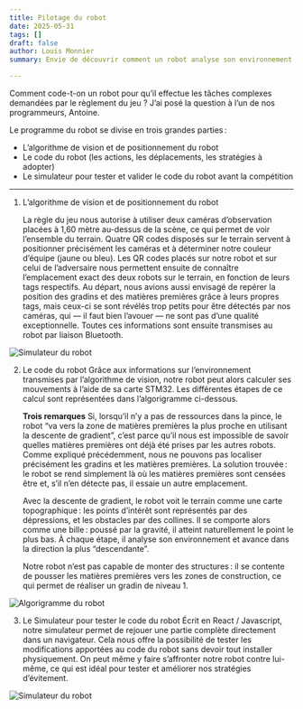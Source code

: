 ```yaml
---
title: Pilotage du robot
date: 2025-05-31
tags: []
draft: false
author: Louis Monnier
summary: Envie de découvrir comment un robot analyse son environnement et prend des décisions ? Je vous explique les algorithme de vision, de pilotage et comment fonctionne notre simulateur pour tester notre code.

---
```


Comment code-t-on un robot pour qu’il effectue les tâches complexes demandées par le règlement du jeu ? J’ai posé la question à l’un de nos programmeurs, Antoine.

Le programme du robot se divise en trois grandes parties :
- L’algorithme de vision et de positionnement du robot
- Le code du robot (les actions, les déplacements, les stratégies à adopter)
- Le simulateur pour tester et valider le code du robot avant la compétition

----

1. L’algorithme de vision et de positionnement du robot

   La règle du jeu nous autorise à utiliser deux caméras d’observation placées à 1,60 mètre au-dessus de la scène, ce qui permet de voir l’ensemble du terrain. Quatre QR codes disposés sur le terrain servent à positionner précisément les caméras et à déterminer notre couleur d’équipe (jaune ou bleu). Les QR codes placés sur notre robot et sur celui de l’adversaire nous permettent ensuite de connaître l’emplacement exact des deux robots sur le terrain, en fonction de leurs tags respectifs.
   Au départ, nous avions aussi envisagé de repérer la position des gradins et des matières premières grâce à leurs propres tags, mais ceux-ci se sont révélés trop petits pour être détectés par nos caméras, qui — il faut bien l’avouer — ne sont pas d’une qualité exceptionnelle. Toutes ces informations sont ensuite transmises au robot par liaison Bluetooth.

![Simulateur du robot](/blog-images/20250531-pilotage-du-robot/vision.jpg)

2. Le code du robot
   Grâce aux informations sur l’environnement transmises par l’algorithme de vision, notre robot peut alors calculer ses mouvements à l’aide de sa carte STM32. Les différentes étapes de ce calcul sont représentées dans l’algorigramme ci-dessous.

   **Trois remarques**
   Si, lorsqu’il n’y a pas de ressources dans la pince, le robot “va vers la zone de matières premières la plus proche en utilisant la descente de gradient”, c’est parce qu’il nous est impossible de savoir quelles matières premières ont déjà été prises par les autres robots. Comme expliqué précédemment, nous ne pouvons pas localiser précisément les gradins et les matières premières. La solution trouvée : le robot se rend simplement là où les matières premières sont censées être et, s’il n’en détecte pas, il essaie un autre emplacement. 
   
   Avec la descente de gradient, le robot voit le terrain comme une carte topographique : les points d’intérêt sont représentés par des dépressions, et les obstacles par des collines. Il se comporte alors comme une bille : poussé par la gravité, il atteint naturellement le point le plus bas. À chaque étape, il analyse son environnement et avance dans la direction la plus “descendante”.

   Notre robot n’est pas capable de monter des structures : il se contente de pousser les matières premières vers les zones de construction, ce qui permet de réaliser un gradin de niveau 1.

![Algorigramme du robot](/blog-images/20250531-pilotage-du-robot/algorigramme-du-robot.png)

3. Le Simulateur pour tester le code du robot
   Écrit en React / Javascript, notre simulateur permet de rejouer une partie complète directement dans un navigateur. Cela nous offre la possibilité de tester les modifications apportées au code du robot sans devoir tout installer physiquement. On peut même y faire s’affronter notre robot contre lui-même, ce qui est idéal pour tester et améliorer nos stratégies d’évitement.

![Simulateur du robot](/blog-images/20250531-pilotage-du-robot/simulateur.png)
